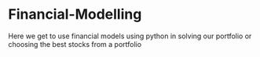 # Financial-Modelling
Here we get to use financial models using python in solving our portfolio or choosing the best stocks from a portfolio
